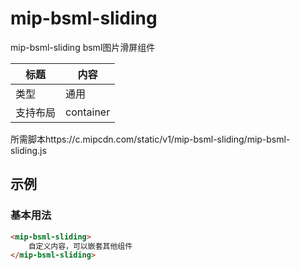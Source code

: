 # mip-bsml-sliding

mip-bsml-sliding bsml图片滑屏组件

标题|内容
----|----
类型|通用
支持布局|container
所需脚本https://c.mipcdn.com/static/v1/mip-bsml-sliding/mip-bsml-sliding.js

## 示例

### 基本用法
```html
<mip-bsml-sliding>
    自定义内容，可以嵌套其他组件
</mip-bsml-sliding>
```


